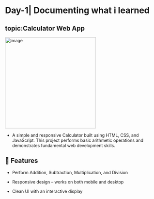 # Day-1| Documenting what i learned
## topic:Calculator Web App

<img width="300" height="300" alt="image" src="https://github.com/user-attachments/assets/d8389a5e-0cf2-4753-81ee-02bc59de8b14" />

- A simple and responsive Calculator built using HTML, CSS, and JavaScript.
This project performs basic arithmetic operations and demonstrates fundamental web development skills.

## 🚀 Features

- Perform Addition, Subtraction, Multiplication, and Division

- Responsive design – works on both mobile and desktop

- Clean UI with an interactive display
